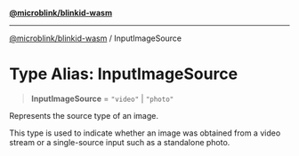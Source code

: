 [**@microblink/blinkid-wasm**](../README.md)

***

[@microblink/blinkid-wasm](../README.md) / InputImageSource

# Type Alias: InputImageSource

> **InputImageSource** = `"video"` \| `"photo"`

Represents the source type of an image.

This type is used to indicate whether an image was obtained from a video
stream or a single-source input such as a standalone photo.
